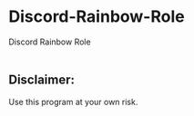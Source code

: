 # Discord-Rainbow-Role
Discord Rainbow Role <br>
<br>
## Disclaimer:
Use this program at your own risk.
